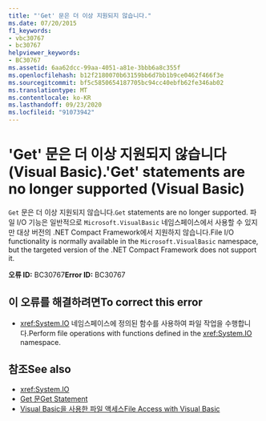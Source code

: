 ```yaml
---
title: "'Get' 문은 더 이상 지원되지 않습니다."
ms.date: 07/20/2015
f1_keywords:
- vbc30767
- bc30767
helpviewer_keywords:
- BC30767
ms.assetid: 6aa62dcc-99aa-4051-a81e-3bbb6a8c355f
ms.openlocfilehash: b12f2180070b63159bb6d7bb1b9ce0462f466f3e
ms.sourcegitcommit: bf5c5850654187705bc94cc40ebfb62fe346ab02
ms.translationtype: MT
ms.contentlocale: ko-KR
ms.lasthandoff: 09/23/2020
ms.locfileid: "91073942"
---
```

# <a name="get-statements-are-no-longer-supported-visual-basic"></a><span data-ttu-id="dd116-102">'Get' 문은 더 이상 지원되지 않습니다(Visual Basic).</span><span class="sxs-lookup"><span data-stu-id="dd116-102">'Get' statements are no longer supported (Visual Basic)</span></span>

<span data-ttu-id="dd116-103">`Get` 문은 더 이상 지원되지 않습니다.</span><span class="sxs-lookup"><span data-stu-id="dd116-103">`Get` statements are no longer supported.</span></span> <span data-ttu-id="dd116-104">파일 I/O 기능은 일반적으로 `Microsoft.VisualBasic` 네임스페이스에서 사용할 수 있지만 대상 버전의 .NET Compact Framework에서 지원하지 않습니다.</span><span class="sxs-lookup"><span data-stu-id="dd116-104">File I/O functionality is normally available in the `Microsoft.VisualBasic` namespace, but the targeted version of the .NET Compact Framework does not support it.</span></span>  
  
 <span data-ttu-id="dd116-105">**오류 ID:** BC30767</span><span class="sxs-lookup"><span data-stu-id="dd116-105">**Error ID:** BC30767</span></span>  
  
## <a name="to-correct-this-error"></a><span data-ttu-id="dd116-106">이 오류를 해결하려면</span><span class="sxs-lookup"><span data-stu-id="dd116-106">To correct this error</span></span>  
  
- <span data-ttu-id="dd116-107"><xref:System.IO> 네임스페이스에 정의된 함수를 사용하여 파일 작업을 수행합니다.</span><span class="sxs-lookup"><span data-stu-id="dd116-107">Perform file operations with functions defined in the <xref:System.IO> namespace.</span></span>  
  
## <a name="see-also"></a><span data-ttu-id="dd116-108">참조</span><span class="sxs-lookup"><span data-stu-id="dd116-108">See also</span></span>

- <xref:System.IO>
- [<span data-ttu-id="dd116-109">Get 문</span><span class="sxs-lookup"><span data-stu-id="dd116-109">Get Statement</span></span>](../language-reference/statements/get-statement.md)
- [<span data-ttu-id="dd116-110">Visual Basic을 사용한 파일 액세스</span><span class="sxs-lookup"><span data-stu-id="dd116-110">File Access with Visual Basic</span></span>](../developing-apps/programming/drives-directories-files/file-access.md)
